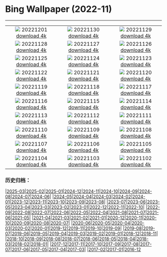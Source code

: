 # Bing Wallpaper (2022-11)
**************
| | | |
| :----: | :----: | :----: |
| ![](https://www.bing.com/th?id=OHR.RovinjCroatia_EN-CA3151237604_1920x1080.jpg) 20221201 [download 4k](https://www.bing.com/th?id=OHR.RovinjCroatia_EN-CA3151237604_UHD.jpg) | ![](https://www.bing.com/th?id=OHR.HeronGiving_EN-CA0899005896_1920x1080.jpg) 20221130 [download 4k](https://www.bing.com/th?id=OHR.HeronGiving_EN-CA0899005896_UHD.jpg) | ![](https://www.bing.com/th?id=OHR.RedPlanetDay_EN-CA6802228398_1920x1080.jpg) 20221129 [download 4k](https://www.bing.com/th?id=OHR.RedPlanetDay_EN-CA6802228398_UHD.jpg) |
| ![](https://www.bing.com/th?id=OHR.Cecropia_EN-CA6474805804_1920x1080.jpg) 20221128 [download 4k](https://www.bing.com/th?id=OHR.Cecropia_EN-CA6474805804_UHD.jpg) | ![](https://www.bing.com/th?id=OHR.CavalcadeNathans_EN-CA7552104655_1920x1080.jpg) 20221127 [download 4k](https://www.bing.com/th?id=OHR.CavalcadeNathans_EN-CA7552104655_UHD.jpg) | ![](https://www.bing.com/th?id=OHR.OcalaNF_EN-CA3353114094_1920x1080.jpg) 20221126 [download 4k](https://www.bing.com/th?id=OHR.OcalaNF_EN-CA3353114094_UHD.jpg) |
| ![](https://www.bing.com/th?id=OHR.PreveliGorge_EN-CA2580883474_1920x1080.jpg) 20221125 [download 4k](https://www.bing.com/th?id=OHR.PreveliGorge_EN-CA2580883474_UHD.jpg) | ![](https://www.bing.com/th?id=OHR.HelianthusAnnuus_EN-CA2967094073_1920x1080.jpg) 20221124 [download 4k](https://www.bing.com/th?id=OHR.HelianthusAnnuus_EN-CA2967094073_UHD.jpg) | ![](https://www.bing.com/th?id=OHR.Waterleidingduinen_EN-CA5766790795_1920x1080.jpg) 20221123 [download 4k](https://www.bing.com/th?id=OHR.Waterleidingduinen_EN-CA5766790795_UHD.jpg) |
| ![](https://www.bing.com/th?id=OHR.FIFA2022_EN-CA2857801995_1920x1080.jpg) 20221122 [download 4k](https://www.bing.com/th?id=OHR.FIFA2022_EN-CA2857801995_UHD.jpg) | ![](https://www.bing.com/th?id=OHR.LandartPainting_EN-CA4503438649_1920x1080.jpg) 20221121 [download 4k](https://www.bing.com/th?id=OHR.LandartPainting_EN-CA4503438649_UHD.jpg) | ![](https://www.bing.com/th?id=OHR.ZNPVR_EN-CA2895767008_1920x1080.jpg) 20221120 [download 4k](https://www.bing.com/th?id=OHR.ZNPVR_EN-CA2895767008_UHD.jpg) |
| ![](https://www.bing.com/th?id=OHR.IslamicArt_EN-CA4337871348_1920x1080.jpg) 20221119 [download 4k](https://www.bing.com/th?id=OHR.IslamicArt_EN-CA4337871348_UHD.jpg) | ![](https://www.bing.com/th?id=OHR.McKenzieRiverTrail_EN-CA4064453080_1920x1080.jpg) 20221118 [download 4k](https://www.bing.com/th?id=OHR.McKenzieRiverTrail_EN-CA4064453080_UHD.jpg) | ![](https://www.bing.com/th?id=OHR.Unesco50_EN-CA7316854112_1920x1080.jpg) 20221117 [download 4k](https://www.bing.com/th?id=OHR.Unesco50_EN-CA7316854112_UHD.jpg) |
| ![](https://www.bing.com/th?id=OHR.LontraCanadensis_EN-CA0938433878_1920x1080.jpg) 20221116 [download 4k](https://www.bing.com/th?id=OHR.LontraCanadensis_EN-CA0938433878_UHD.jpg) | ![](https://www.bing.com/th?id=OHR.SanGiovanni_EN-CA0820114450_1920x1080.jpg) 20221115 [download 4k](https://www.bing.com/th?id=OHR.SanGiovanni_EN-CA0820114450_UHD.jpg) | ![](https://www.bing.com/th?id=OHR.MountAbu_EN-CA1039424298_1920x1080.jpg) 20221114 [download 4k](https://www.bing.com/th?id=OHR.MountAbu_EN-CA1039424298_UHD.jpg) |
| ![](https://www.bing.com/th?id=OHR.HainesEagle_EN-CA6987738182_1920x1080.jpg) 20221113 [download 4k](https://www.bing.com/th?id=OHR.HainesEagle_EN-CA6987738182_UHD.jpg) | ![](https://www.bing.com/th?id=OHR.VimyRidge_EN-CA2093598153_1920x1080.jpg) 20221112 [download 4k](https://www.bing.com/th?id=OHR.VimyRidge_EN-CA2093598153_UHD.jpg) | ![](https://www.bing.com/th?id=OHR.PeytoIce_EN-CA5899020103_1920x1080.jpg) 20221111 [download 4k](https://www.bing.com/th?id=OHR.PeytoIce_EN-CA5899020103_UHD.jpg) |
| ![](https://www.bing.com/th?id=OHR.HedgehogNest_EN-CA6777751359_1920x1080.jpg) 20221110 [download 4k](https://www.bing.com/th?id=OHR.HedgehogNest_EN-CA6777751359_UHD.jpg) | ![](https://www.bing.com/th?id=OHR.YiPeng_EN-CA0675797489_1920x1080.jpg) 20221109 [download 4k](https://www.bing.com/th?id=OHR.YiPeng_EN-CA0675797489_UHD.jpg) | ![](https://www.bing.com/th?id=OHR.CrestedButteEclispe_EN-CA6488901491_1920x1080.jpg) 20221108 [download 4k](https://www.bing.com/th?id=OHR.CrestedButteEclispe_EN-CA6488901491_UHD.jpg) |
| ![](https://www.bing.com/th?id=OHR.MarathonSunday_EN-CA6388282758_1920x1080.jpg) 20221107 [download 4k](https://www.bing.com/th?id=OHR.MarathonSunday_EN-CA6388282758_UHD.jpg) | ![](https://www.bing.com/th?id=OHR.Trossachs_EN-CA0580355626_1920x1080.jpg) 20221106 [download 4k](https://www.bing.com/th?id=OHR.Trossachs_EN-CA0580355626_UHD.jpg) | ![](https://www.bing.com/th?id=OHR.Deities_EN-CA0440553272_1920x1080.jpg) 20221105 [download 4k](https://www.bing.com/th?id=OHR.Deities_EN-CA0440553272_UHD.jpg) |
| ![](https://www.bing.com/th?id=OHR.AmboseliBioshere_EN-CA1208242435_1920x1080.jpg) 20221104 [download 4k](https://www.bing.com/th?id=OHR.AmboseliBioshere_EN-CA1208242435_UHD.jpg) | ![](https://www.bing.com/th?id=OHR.KluaneAutumn_EN-CA6716504725_1920x1080.jpg) 20221103 [download 4k](https://www.bing.com/th?id=OHR.KluaneAutumn_EN-CA6716504725_UHD.jpg) | ![](https://www.bing.com/th?id=OHR.Calacas_EN-CA1131179613_1920x1080.jpg) 20221102 [download 4k](https://www.bing.com/th?id=OHR.Calacas_EN-CA1131179613_UHD.jpg) |

### 历史归档：

|[2025-03](/../2025-03/2025-03.md)|[2025-02](/../2025-02/2025-02.md)|[2025-01](/../2025-01/2025-01.md)|[2024-12](/../2024-12/2024-12.md)|[2024-11](/../2024-11/2024-11.md)|[2024-10](/../2024-10/2024-10.md)|[2024-09](/../2024-09/2024-09.md)|[2024-08](/../2024-08/2024-08.md)|[2024-07](/../2024-07/2024-07.md)|[2024-06](/../2024-06/2024-06.md)|
|[2024-05](/../2024-05/2024-05.md)|[2024-04](/../2024-04/2024-04.md)|[2024-03](/../2024-03/2024-03.md)|[2024-02](/../2024-02/2024-02.md)|[2024-01](/../2024-01/2024-01.md)|[2023-12](/../2023-12/2023-12.md)|[2023-11](/../2023-11/2023-11.md)|[2023-10](/../2023-10/2023-10.md)|[2023-09](/../2023-09/2023-09.md)|[2023-08](/../2023-08/2023-08.md)|
|[2023-07](/../2023-07/2023-07.md)|[2023-06](/../2023-06/2023-06.md)|[2023-05](/../2023-05/2023-05.md)|[2023-04](/../2023-04/2023-04.md)|[2023-03](/../2023-03/2023-03.md)|[2023-02](/../2023-02/2023-02.md)|[2023-01](/../2023-01/2023-01.md)|[2022-12](/../2022-12/2022-12.md)|[2022-11](/2022-11.md)|[2022-10](/../2022-10/2022-10.md)|
|[2022-09](/../2022-09/2022-09.md)|[2022-08](/../2022-08/2022-08.md)|[2022-07](/../2022-07/2022-07.md)|[2022-06](/../2022-06/2022-06.md)|[2022-05](/../2022-05/2022-05.md)|[2022-04](/../2022-04/2022-04.md)|[2021-08](/../2021-08/2021-08.md)|[2021-07](/../2021-07/2021-07.md)|[2021-06](/../2021-06/2021-06.md)|[2021-05](/../2021-05/2021-05.md)|
|[2021-04](/../2021-04/2021-04.md)|[2021-03](/../2021-03/2021-03.md)|[2021-02](/../2021-02/2021-02.md)|[2021-01](/../2021-01/2021-01.md)|[2020-12](/../2020-12/2020-12.md)|[2020-11](/../2020-11/2020-11.md)|[2020-10](/../2020-10/2020-10.md)|[2020-09](/../2020-09/2020-09.md)|[2020-08](/../2020-08/2020-08.md)|[2020-07](/../2020-07/2020-07.md)|
|[2020-06](/../2020-06/2020-06.md)|[2020-05](/../2020-05/2020-05.md)|[2020-04](/../2020-04/2020-04.md)|[2020-03](/../2020-03/2020-03.md)|[2020-02](/../2020-02/2020-02.md)|[2020-01](/../2020-01/2020-01.md)|[2019-12](/../2019-12/2019-12.md)|[2019-11](/../2019-11/2019-11.md)|[2019-10](/../2019-10/2019-10.md)|[2019-09](/../2019-09/2019-09.md)|
|[2019-08](/../2019-08/2019-08.md)|[2019-07](/../2019-07/2019-07.md)|[2019-06](/../2019-06/2019-06.md)|[2019-05](/../2019-05/2019-05.md)|[2019-04](/../2019-04/2019-04.md)|[2019-03](/../2019-03/2019-03.md)|[2019-02](/../2019-02/2019-02.md)|[2019-01](/../2019-01/2019-01.md)|[2018-12](/../2018-12/2018-12.md)|[2018-11](/../2018-11/2018-11.md)|
|[2018-10](/../2018-10/2018-10.md)|[2018-09](/../2018-09/2018-09.md)|[2018-08](/../2018-08/2018-08.md)|[2018-07](/../2018-07/2018-07.md)|[2018-06](/../2018-06/2018-06.md)|[2018-05](/../2018-05/2018-05.md)|[2018-04](/../2018-04/2018-04.md)|[2018-03](/../2018-03/2018-03.md)|[2018-02](/../2018-02/2018-02.md)|[2018-01](/../2018-01/2018-01.md)|
|[2017-12](/../2017-12/2017-12.md)|[2017-11](/../2017-11/2017-11.md)|[2017-10](/../2017-10/2017-10.md)|[2017-09](/../2017-09/2017-09.md)|[2017-08](/../2017-08/2017-08.md)|[2017-07](/../2017-07/2017-07.md)|[2017-06](/../2017-06/2017-06.md)|[2017-05](/../2017-05/2017-05.md)|[2017-04](/../2017-04/2017-04.md)|[2017-03](/../2017-03/2017-03.md)|
|[2017-02](/../2017-02/2017-02.md)|[2017-01](/../2017-01/2017-01.md)|[2016-12](/../2016-12/2016-12.md)